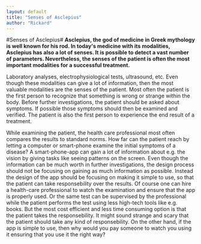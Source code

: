 ```yaml
---
layout: default
title: "Senses of Asclepius"
author: "Rickard"
---
```

#Senses of Asclepius#
**Asclepius, the god of medicine in Greek mythology is well known for his rod. In today's medicine with its modalities, Asclepius has also a lot of senses. It is possible to detect a vast number of parameters. Nevertheless, the senses of the patient is often the most important modalities for a successful treatment.**

Laboratory analyses, electrophysiological tests, ultrasound, etc. Even though these modalities can give a lot of information, then the most valuable modalities are the senses of the patient. Most often the patient is the first person to recognize that something is wrong or strange within the body. Before further investigations, the patient should be asked about symptoms. If possible those symptoms should then be examined and verified. The patient is also the first person to experience the end result of a treatment.

While examining the patient, the health care professional most often compares the results to standard norms. How far can the patient reach by letting a computer or smart-phone examine the initial symptoms of a disease? A smart-phone-app can gain a lot of information about e.g. the vision by giving tasks like seeing patterns on the screen. Even though the information can be much worth in further investigations, the design process should not be focusing on gaining as much information as possible. Instead the design of the app should be focusing on making it simple to use, so that the patient can take responsebility over the results. Of course one can hire a health-care professional to watch the examination and ensure that the app is properly used. Or the same test can be supervised by the professional while the patient performs the test using less high-tech tools like e.g. books. But the most cost efficient and less time consuming option is that the patient takes the responsebility. It might sound strange and scary that the patient should take any kind of responsebility. On the other hand, if the app is simple to use, then why would you pay someone to watch you using it ensuring that you use it the right way?




 
